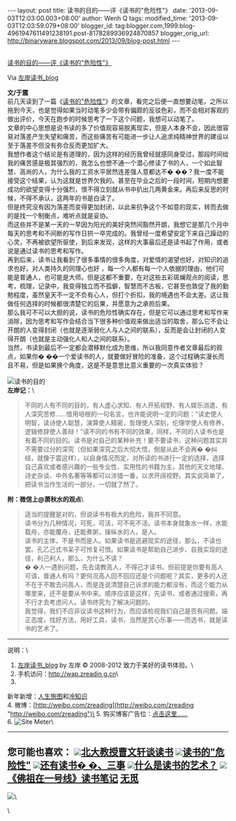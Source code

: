 --- layout: post title: 读书的目的——评《读书的"危险性"》 date:
'2013-09-03T12:03:00.003+08:00' author: Wenh Q tags: modified\_time:
'2013-09-03T12:03:59.079+08:00' blogger\_id:
tag:blogger.com,1999:blog-4961947611491238191.post-8178289936924870857
blogger\_orig\_url:
http://binaryware.blogspot.com/2013/09/blog-post.html ---

[\
读书的目的——评《读书的"危险性"》](http://zreading.cn.feedsportal.com/c/35042/f/647833/s/30a7d8a6/sc/38/l/0L0Szreading0Bcn0Carchives0C39720Bhtml/story01.htm)

Via [左岸读书\_blog](http://www.zreading.cn/)

**文/于震**\
前几天读到了一篇《[读书的"危险性"](http://www.zreading.cn/archives/2546.html)》的文章，看完之后便一直想要动笔，之所以拖到今天，也是觉得如果当时动笔多少会带有偏颇的反驳色彩，而不会相对客观的做出评价，今天在跑步的时候思考了一下这个问题，我想可以动笔了。\
文章的中心思想是说书读的多了价值观容易脱离现实，但是人本身不会，因此很容易对落差产生失望和痛苦，而这些痛苦有可能进一步让人追求纯精神世界的建设以至于落差不但没有弥合反而更加扩大。\
我想作者这个结论是有道理的，因为这样的经历我曾经就感同身受过，那段时间给我的痛苦感是极其强烈的，我怎么也想不通一个潜心修读了书的人，一个如此智慧、高尚的人，为什么我的工资水平居然连差强人意都达不�
��？我一度不能接受这个结果，认为这就是世界欠我的。甚至在毕业之后的一段时间，短期内想要成功的欲望变得十分强烈，恨不得立刻就从书中扒出几两黄金来。再后来反思的时候，不得不承认，这两年的书是白读了。\
但是终究没有因为落差而变得更加封闭，以此来抗争这个不如意的现实，转而去做的是找一个制衡点，难听点就是妥协。\
而这些并不是某一天的一早因为阳光的美好突然间豁然开朗，我想它是那几个月中每天的思考和不间断的写作日拱一卒完成的。我曾经一度希望安定下来自己躁动的心灵，不再被欲望所驱使，到后来发现，这样的大事最后还是读书起了作用，或者说是通过读书的思考和写作。\
再到后来，读书让我看到了很多事情的很多角度，对爱情的渴望也好，对知识的追求也好，对人类持久的同理心也好
，每一个人都有每一个人依据的理由，他们可能是普通人，也可能是大师。但是这都不重要，在对这些五彩斑斓观点的阅读，思考，梳理，记录中，我变得独立而不孤僻，智慧而不古板，它甚至也敦促了我的勤勉程度，虽然皇天不一定不负有心人，但打个折扣，我的境遇也不会太差。这让我做任何选择的时候都很清楚它的后果，并愿意为之承担后果。\
那么我可不可以大胆的说，读书的危险性确实存在，但是它可以通过思考和写作来消除，因为思考和写作会结合当下很多种价值观来做出适当的取舍，那么它不会让开朗的人变得封闭（也就是逐渐弱化人与人之间的联系），反而是会让封闭的人变得开朗（也就是主动强化人和人之间的联系）。\
当然，书读到最后不一定都会潜移默化成为思维，所以我同意作者文章最后的观点，如果你�
��一个爱读书的人，就要做好冒险的准备，这个过程确实漫长而且不易，但是如果换个角度，这是不是意思比意义重要的一次真实体验？\
\
![读书的目的](http://www.zreading.net/wp-content/uploads/2013/09/017.jpg)\
**左岸记：**\

> 不同的人有不同的目的，有人虚心求知、有人开拓视野、有人娱乐消遣、有人深究苦修……借用培根的一句名言，也许能说明一定的问题："读史使人明智，读诗使人聪慧，演算使人精密，哲理使人深刻，伦理学使人有修养，逻辑修辞使人善辩！"读不同的书有不同的效果，同样，不同的人读书也是有着不同的目的。读书是对自己的某种补充！要不要读书，这种问题其实并不需要过分的深究（但如果深究之后大彻大悟，倒是从此不会再�
> �纠结，就像于震这样），以自身情况而定，对所读的书进行一定的选择，选择自己喜欢或者感兴趣的一些专业性、实用性的书籍为主，其他的天文地理、诗史杂谈、中外名著等等都可以涉猎一番，以求开阔视野。其实说简单了，把读书当作生活的一部分，一切就了然了。

**附：微信上@萧秋水的观点**\

> 适当的提醒是对的，但说读书有极大的危险，我并不同意。\
> 读书分为几种情况，可死，可活，可不死不活。读书本身就象水一样，水能载舟，亦能覆舟，还能煮粥，操纵水的人，是人。\
> 读书的主体，不是书而是人。如果读书是逃避现实的途径，那么，不读也罢。孔乙己式书呆子可怜复可恨。如果读书是帮助自己进步、自我实现的途径，利己利人，那么，为什么不读？\
> �
> �人一遇到问题，先去请教高人，不得己才读书。但前提是你要有高人可请，普通人有吗？更何况高人回不回应还是个问题呢？其实，更多的人还不在于不敢去问高人，而是连说清楚自己诉求的能力都没有，而这个能力从哪里来，还不是要从书中来。顺序应该是这样，先读书，或者通过搜索，再不行才去考虑问人。读书终究为了解决问题的。\
> 我觉得，我们不应非议读书这种行为，而应该检视我们自己是否有问题。端正态度，找好方法，用好工具，读书，当然是赏心乐事——而选书，就是读书的艺术了。

* * * * *

说明：\
1. [左岸读书\_blog](http://zreading.cn/) by 左岸 © 2008-2012
致力于美好的读书体验。\
2. 手机访问：[http://wap.zreadin
g.cn](http://wap.zreading.cn/ "用手机阅读(Reading in Mobile phone)")\
3.
新年新增：[人生旅图](http://www.zreading.net/ "人生旅图")和[冷知识](http://www.zreading.net/lenzhishi "冷知识")\
4.
微博：[http://weibo.com/zreading](http://weibo.com/zreading "http://weibo.com/zreading")\
5.
购买博客广告位：[点击这里……](http://www.zreading.cn/about#ad "看了会心动!")\
6. ![Site Meter](http://s12.sitemeter.com/meter.asp?site=s12zxfclz)\

  ---------------------------------------------------------------------------------------------------------------------------------------------------------------------------------------------------------------------------------------------------
  **您可能也喜欢：**
  ![](http://static.wumii.cn/images/widget/widget_solidPoint.gif)[北大教授曹文轩谈读书](http://app.wumii.com/ext/redirect?url=h%20%20%20ttp%3A%2F%2Fwww.zreading.cn%2Farchives%2F165.html&from=http%3A%2F%2Fwww.zreading.cn%2Farchives%2F3972.html)
  ![](http://static.wumii.cn/images/widget/widget_solidPoint.gif)[读书的"危险性"](http://app.wumii.com/ext/redirect?url=http%3A%2F%2Fwww.zreading.cn%2Farchives%2F2546.html&from=http%3A%2F%2Fwww.zreading.cn%2Farchives%2F3972.html)
  ![](http://static.wumii.cn/images/widget/widget_solidPoint.gif)[还有读书� �、三事](http://app.wumii.com/ext/redirect?url=http%3A%2F%2Fwww.zreading.cn%2Farchives%2F3640.html&from=http%3A%2F%2Fwww.zreading.cn%2Farchives%2F3972.html)
  ![](http://static.wumii.cn/images/widget/widget_solidPoint.gif)[什么是读书的艺术？](http://app.wumii.com/ext/redirect?url=http%3A%2F%2Fwww.zreading.cn%2Farchives%2F1960.html&from=http%3A%2F%2Fwww.zreading.cn%2Farchives%2F3972.html)
  ![](http://static.wumii.cn/images/widget/widget_solidPoint.gif)[《佛祖在一号线》读书笔记](http://app.wumii.com/ext/redirect?url=http%3A%2F%2Fwww.zreading.cn%2Farchives%2F2096.html&from=http%3A%2F%2Fwww.zreading.cn%2Farchives%2F3972.html)
  [无觅](http://www.wu%20%20%20mii.com/widget/relatedItems "无觅相关文章插件")
  ---------------------------------------------------------------------------------------------------------------------------------------------------------------------------------------------------------------------------------------------------

![](http://zreading.cn.feedsportal.com/c/35042/f/647833/s/30a7d8a6/sc/38/mf.gif)\

\


